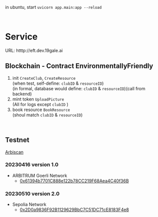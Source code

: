 
in ubuntu, start
`uvicorn app.main:app --reload`

<br>

# Service
URL: htttp://eft.dev.19gale.ai
<br>




## Blockchain - Contract EnvironmentallyFriendly

1. init `CreateClub`, `CreateResource` <br>
    (when test, self-define: `clubID` & `resourceID`)<br>
    (in formal, database would define: `clubID` & `resourceID`)(call from backend)
2. mint token `UploadPicture`<br>
    (All for logs except `clubID` )
3. book resource `BookResource`<br>
    (shoul match `clubID` & `resourceID`)

<br>

## Testnet
[Arbiscan](https://goerli.arbiscan.io/address/0x61394b7701c888e122b78cc219f68aea4c40f36b)

### 20230416 version 1.0
- ARBITRUM Goerli Network
    - [0x61394b7701C888e122b78CC219F68Aea4C40f36B](https://goerli.arbiscan.io/address/0x61394b7701c888e122b78cc219f68aea4c40f36b) 

### 20230510 version 2.0
- Sepolia Network
    - [0x2D0a9836F92B1129629BbC7C51DC71cE8183F4e8](https://sepolia.etherscan.io/address/0x2d0a9836f92b1129629bbc7c51dc71ce8183f4e8)